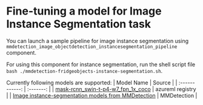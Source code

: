 # Fine-tuning a model for Image Instance Segmentation task

You can launch a sample pipeline for image instance segmentation using `mmdetection_image_objectdetection_instancesegmentation_pipeline` component.

For using this component for instance segmentation, run the shell script file `bash ./mmdetection-fridgeobjects-instance-segmentation.sh`.

Currently following models are supported:
| Model Name | Source |
| :------------: | :-------:  |
| [mask-rcnn_swin-t-p4-w7_fpn_1x_coco](https://ml.azure.com/registries/azureml/models/mmd-3x-mask-rcnn_swin-t-p4-w7_fpn_1x_coco/version/8) | azureml registry |
| [Image instance-segmentation models from MMDetection](https://github.com/open-mmlab/mmdetection/blob/v3.1.0/docs/en/model_zoo.md) | MMDetection |
